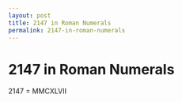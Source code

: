 ```yaml
---
layout: post
title: 2147 in Roman Numerals
permalink: 2147-in-roman-numerals
---
```


# 2147 in Roman Numerals

2147 = MMCXLVII
